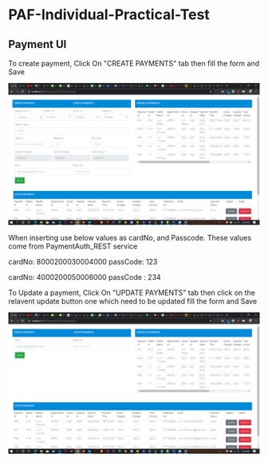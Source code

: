 # PAF-Individual-Practical-Test

## Payment UI

To create payment, Click On "CREATE PAYMENTS" tab then fill the form and Save

![Payment UI Guide](https://github.com/YuvinNP/PAF-Individual-Practical-Test/blob/master/images/Screenshot%20(115).png)

When inserting use below values as cardNo, and Passcode. These values come from PaymentAuth_REST service

cardNo: 8000200030004000
passCode: 123

cardNo: 4000200050006000
passCode : 234

To Update a payment, Click On "UPDATE PAYMENTS" tab then click on the relavent update button one which need to be updated fill the form and Save

![Payment UI Guide](https://github.com/YuvinNP/PAF-Individual-Practical-Test/blob/master/images/Screenshot%20(116).png)
